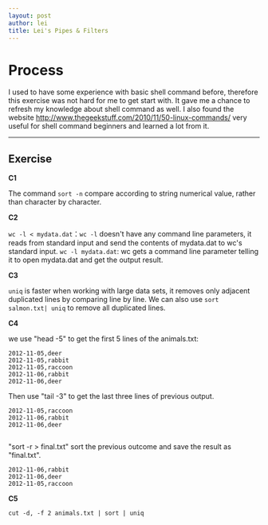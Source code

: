 ```yaml
---
layout: post
author: lei
title: Lei's Pipes & Filters
---
```

# Process

I used to have some experience with basic shell command before, therefore this exercise was not hard for me to get start with. It gave me a chance to refresh my knowledge about shell command as well. I also found the website http://www.thegeekstuff.com/2010/11/50-linux-commands/ very useful for shell command beginners and learned a lot from it.
___
## Exercise

**C1**

The command `sort -n` compare according to string numerical value, rather than character by character.

**C2**

`wc -l < mydata.dat`：`wc -l` doesn't have any command line parameters, it reads from standard input and send the contents of mydata.dat to wc's standard input.
`wc -l mydata.dat`: wc gets a command line parameter telling it to open mydata.dat and get the output result.

**C3**

`uniq` is faster when working with large data sets, it removes only adjacent duplicated lines by comparing line by line. We can also use `sort salmon.txt| uniq` to remove all duplicated lines.

**C4**

we use "head -5" to get the first 5 lines of the animals.txt: 

```
2012-11-05,deer
2012-11-05,rabbit
2012-11-05,raccoon
2012-11-06,rabbit
2012-11-06,deer
```

Then use "tail -3" to get the last three lines of previous output.

```
2012-11-05,raccoon                                                                                                                                                                 
2012-11-06,rabbit                                                                                                                                                                  
2012-11-06,deer
  
```

"sort -r > final.txt" sort the previous outcome and save the result as "final.txt".

```
2012-11-06,rabbit
2012-11-06,deer
2012-11-05,raccoon
```

**C5**

`cut -d, -f 2 animals.txt | sort | uniq`
